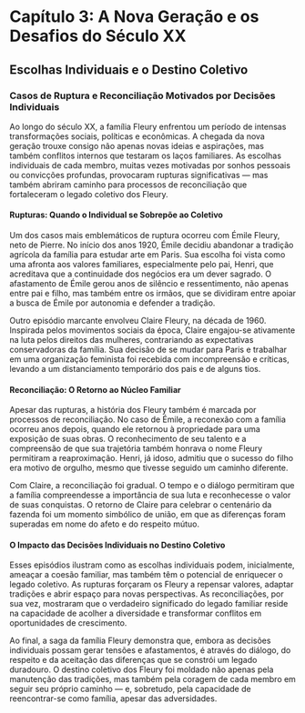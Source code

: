 
# Capítulo 3: A Nova Geração e os Desafios do Século XX

## Escolhas Individuais e o Destino Coletivo

### Casos de Ruptura e Reconciliação Motivados por Decisões Individuais

Ao longo do século XX, a família Fleury enfrentou um período de intensas transformações sociais, políticas e econômicas. A chegada da nova geração trouxe consigo não apenas novas ideias e aspirações, mas também conflitos internos que testaram os laços familiares. As escolhas individuais de cada membro, muitas vezes motivadas por sonhos pessoais ou convicções profundas, provocaram rupturas significativas — mas também abriram caminho para processos de reconciliação que fortaleceram o legado coletivo dos Fleury.

#### Rupturas: Quando o Individual se Sobrepõe ao Coletivo

Um dos casos mais emblemáticos de ruptura ocorreu com Émile Fleury, neto de Pierre. No início dos anos 1920, Émile decidiu abandonar a tradição agrícola da família para estudar arte em Paris. Sua escolha foi vista como uma afronta aos valores familiares, especialmente pelo pai, Henri, que acreditava que a continuidade dos negócios era um dever sagrado. O afastamento de Émile gerou anos de silêncio e ressentimento, não apenas entre pai e filho, mas também entre os irmãos, que se dividiram entre apoiar a busca de Émile por autonomia e defender a tradição.

Outro episódio marcante envolveu Claire Fleury, na década de 1960. Inspirada pelos movimentos sociais da época, Claire engajou-se ativamente na luta pelos direitos das mulheres, contrariando as expectativas conservadoras da família. Sua decisão de se mudar para Paris e trabalhar em uma organização feminista foi recebida com incompreensão e críticas, levando a um distanciamento temporário dos pais e de alguns tios.

#### Reconciliação: O Retorno ao Núcleo Familiar

Apesar das rupturas, a história dos Fleury também é marcada por processos de reconciliação. No caso de Émile, a reconexão com a família ocorreu anos depois, quando ele retornou à propriedade para uma exposição de suas obras. O reconhecimento de seu talento e a compreensão de que sua trajetória também honrava o nome Fleury permitiram a reaproximação. Henri, já idoso, admitiu que o sucesso do filho era motivo de orgulho, mesmo que tivesse seguido um caminho diferente.

Com Claire, a reconciliação foi gradual. O tempo e o diálogo permitiram que a família compreendesse a importância de sua luta e reconhecesse o valor de suas conquistas. O retorno de Claire para celebrar o centenário da fazenda foi um momento simbólico de união, em que as diferenças foram superadas em nome do afeto e do respeito mútuo.

#### O Impacto das Decisões Individuais no Destino Coletivo

Esses episódios ilustram como as escolhas individuais podem, inicialmente, ameaçar a coesão familiar, mas também têm o potencial de enriquecer o legado coletivo. As rupturas forçaram os Fleury a repensar valores, adaptar tradições e abrir espaço para novas perspectivas. As reconciliações, por sua vez, mostraram que o verdadeiro significado do legado familiar reside na capacidade de acolher a diversidade e transformar conflitos em oportunidades de crescimento.

Ao final, a saga da família Fleury demonstra que, embora as decisões individuais possam gerar tensões e afastamentos, é através do diálogo, do respeito e da aceitação das diferenças que se constrói um legado duradouro. O destino coletivo dos Fleury foi moldado não apenas pela manutenção das tradições, mas também pela coragem de cada membro em seguir seu próprio caminho — e, sobretudo, pela capacidade de reencontrar-se como família, apesar das adversidades.
```
